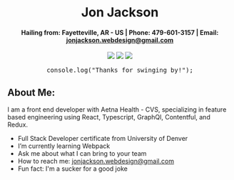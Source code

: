 <div align="center">
 
#  **Jon Jackson** 


#### Hailing from: Fayetteville, AR - US | Phone: 479-601-3157 | Email: jonjackson.webdesign@gmail.com
 
 <a href="https://jonjacksondev.com/" target="_blank" alt="Github Portfolio"><img src="https://img.shields.io/badge/-PORTFOLIO-181717?logo=GitHub"></a>
 <a href="https://www.linkedin.com/in/jonathanjackson25/" target="_blank" alt="LinkedIn"><img src="https://img.shields.io/badge/-LINKEDIN-0A66C2?logo=LinkedIn"></a>
 <a href="mailto:jonjackson.webdesign@gmail.com" target="_blank" alt="Gmail"><img src="https://img.shields.io/badge/-GMAIL-EA4335?logo=Gmail"></a>
 
 

</div>
<div align="center">
 <pre>console.log("Thanks for swinging by!");</pre>
</div>

## About Me:
I am a front end developer with Aetna Health - CVS, specializing in feature based engineering using React, Typescript, GraphQl, Contentful, and Redux.


- Full Stack Developer certificate from University of Denver
- I’m currently learning Webpack 
- Ask me about what I can bring to your team
- How to reach me: jonjackson.webdesign@gmail.com
- Fun fact: I'm a sucker for a good joke

<div align="center">

<!-- [![Top Langs](https://github-readme-stats.vercel.app/api/top-langs/?username=jonteal&layout=dracula)](https://github.com/anuraghazra/github-readme-stats) -->
</div>

